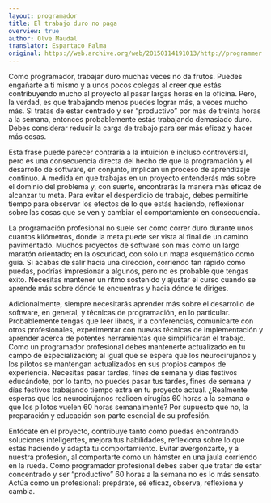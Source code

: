 ```yaml
---
layout: programador
title: El trabajo duro no paga
overview: true
author: Olve Maudal
translator: Espartaco Palma
original: https://web.archive.org/web/20150114191013/http://programmer.97things.oreilly.com/wiki/index.php/Hard_Work_Does_not_Pay_Off
---
```


Como programador, trabajar duro muchas veces no da frutos. Puedes
engañarte a ti mismo y a unos pocos colegas al creer que estás
contribuyendo mucho al proyecto al pasar largas horas en la oficina.
Pero, la verdad, es que trabajando menos puedes lograr más, a veces
mucho más. Si tratas de estar centrado y ser “productivo” por más de
treinta horas a la semana, entonces probablemente estás trabajando
demasiado duro. Debes considerar reducir la carga de trabajo para ser
más eficaz y hacer más cosas.

Esta frase puede parecer contraria a la intuición e incluso
controversial, pero es una consecuencia directa del hecho de que la
programación y el desarrollo de software, en conjunto, implican un
proceso de aprendizaje continuo. A medida en que trabajas en un proyecto
entenderás más sobre el dominio del problema y, con suerte, encontrarás
la manera más eficaz de alcanzar tu meta. Para evitar el desperdicio de
trabajo, debes permitirte tiempo para observar los efectos de lo que
estás haciendo, reflexionar sobre las cosas que se ven y cambiar el
comportamiento en consecuencia.

La programación profesional no suele ser como correr duro durante unos
cuantos kilómetros, donde la meta puede ser vista al final de un camino
pavimentado. Muchos proyectos de software son más como un largo maratón
orientado; en la oscuridad, con sólo un mapa esquemático como guía. Si
acabas de salir hacia una dirección, corriendo tan rápido como puedas,
podrías impresionar a algunos, pero no es probable que tengas éxito.
Necesitas mantener un ritmo sostenido y ajustar el curso cuando se
aprende más sobre dónde te encuentras y hacia dónde te diriges.

Adicionalmente, siempre necesitarás aprender más sobre el desarrollo de
software, en general, y técnicas de programación, en lo particular.
Probablemente tengas que leer libros, ir a conferencias, comunicarte con
otros profesionales, experimentar con nuevas técnicas de implementación
y aprender acerca de potentes herramientas que simplificarán el trabajo.
Como un programador profesional debes mantenerte actualizado en tu campo
de especialización; al igual que se espera que los neurocirujanos y los
pilotos se mantengan actualizados en sus propios campos de experiencia.
Necesitas pasar tardes, fines de semana y días festivos educándote, por
lo tanto, no puedes pasar tus tardes, fines de semana y días festivos
trabajando tiempo extra en tu proyecto actual. ¿Realmente esperas que
los neurocirujanos realicen cirugías 60 horas a la semana o que los
pilotos vuelen 60 horas semanalmente? Por supuesto que no, la preparación
y educación son parte esencial de su profesión.

Enfócate en el proyecto, contribuye tanto como puedas encontrando
soluciones inteligentes, mejora tus habilidades, reflexiona sobre lo que
estás haciendo y adapta tu comportamiento. Evitar avergonzarte, y a
nuestra profesión, al comportarte como un hámster en una jaula corriendo
en la rueda. Como programador profesional debes saber que tratar de
estar concentrado y ser “productivo” 60 horas a la semana no es lo más
sensato. Actúa como un profesional: prepárate, sé eficaz, observa,
reflexiona y cambia.

